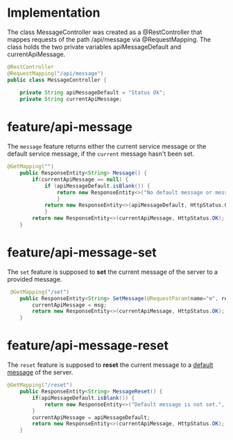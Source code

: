 # Implementation

The class MessageController was created as a @RestController that mappes requests of the path /api/message via
@RequestMapping. The class holds the two private variables apiMessageDefault and currentApiMessage.

```java
@RestController
@RequestMapping("/api/message")
public class MessageController {
    
    private String apiMessageDefault = "Status Ok";
    private String currentApiMessage;
```


# feature/api-message

The `message` feature returns either the current service message or the default service message, if the `current` message hasn't been set.

```java
@GetMapping("")
    public ResponseEntity<String> Message() {
        if(currentApiMessage == null) {
            if (apiMessageDefault.isBlank()) {
                return new ResponseEntity<>("No default message or message set", HttpStatus.INTERNAL_SERVER_ERROR);
                }
            return new ResponseEntity<>(apiMessageDefault, HttpStatus.OK);
            }
        return new ResponseEntity<>(currentApiMessage, HttpStatus.OK);
    }
```

# feature/api-message-set

The `set` feature is supposed to **set** the current message of the server to a provided message.

```java
 @GetMapping("/set")
    public ResponseEntity<String> SetMessage(@RequestParam(name="m", required=true) String msg){
        currentApiMessage = msg;
        return new ResponseEntity<>(currentApiMessage, HttpStatus.OK);
    }
```

# feature/api-message-reset

The `reset` feature is supposed to **reset** the current message to a <u>default message</u> of the server.

```java
@GetMapping("/reset")
    public ResponseEntity<String> MessageReset() {
        if(apiMessageDefault.isBlank()) {
            return new ResponseEntity<>("Default message is not set.", HttpStatus.INTERNAL_SERVER_ERROR);
        }
        currentApiMessage = apiMessageDefault;
        return new ResponseEntity<>(currentApiMessage, HttpStatus.OK);
    }
```
